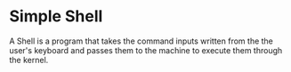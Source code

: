 # Simple Shell

A Shell is a program that takes the command inputs written from the the user's keyboard and passes them to the machine to execute them through the kernel.
